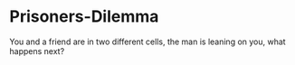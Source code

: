 # Prisoners-Dilemma
You and a friend are in two different cells, the man is leaning on you, what happens next?
